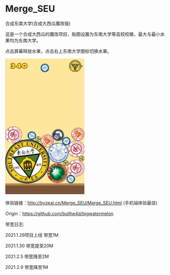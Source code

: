 # Merge_SEU
合成东南大学(合成大西瓜魔改版)

这是一个合成大西瓜的魔改项目，贴图设置为东南大学等高校校徽，最大与最小水果均为东南大学。

点击屏幕释放水果，点击右上东南大学图标切换水果。

<img src="https://github.com/Luciferbobo/Merge_SEU/blob/main/Fig/6eac2f5fdc225e2593eee4c9c00a2dc.jpg" width="250" height="430"> 

体验链接：http://byzeal.cn/Merge_SEU/Merge_SEU.html (手机端体验最佳)

Origin：https://github.com/bullhe4d/bigwatermelon

带宽日志:

2021.1.29项目上线 带宽1M

2021.1.30 带宽提至20M

2021.2.5 带宽降至2M

2021.2.9 带宽降至1M


